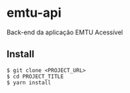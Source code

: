 # emtu-api
Back-end da aplicação EMTU Acessível

## Install

    $ git clone <PROJECT_URL>
    $ cd PROJECT_TITLE
    $ yarn install

